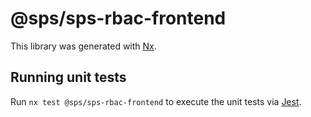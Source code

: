 # @sps/sps-rbac-frontend

This library was generated with [Nx](https://nx.dev).

## Running unit tests

Run `nx test @sps/sps-rbac-frontend` to execute the unit tests via [Jest](https://jestjs.io).
